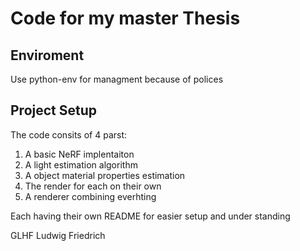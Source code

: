 # Code for my master Thesis

## Enviroment 
Use python-env for managment because of polices

## Project Setup

The code consits of 4 parst:

1. A basic NeRF implentaiton
2. A light estimation algorithm
3. A object material properties estimation 
4. The render for each on their own 
5. A renderer combining everhting

Each having their own README for easier setup and under standing


GLHF
Ludwig Friedrich
